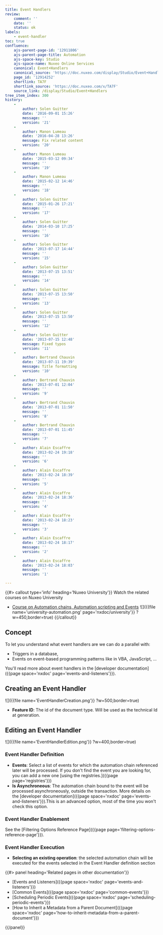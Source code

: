 ```yaml
---
title: Event Handlers
review:
    comment: ''
    date: ''
    status: ok
labels:
    - event-handler
toc: true
confluence:
    ajs-parent-page-id: '12911806'
    ajs-parent-page-title: Automation
    ajs-space-key: Studio
    ajs-space-name: Nuxeo Online Services
    canonical: Event+Handlers
    canonical_source: 'https://doc.nuxeo.com/display/Studio/Event+Handlers'
    page_id: '12914252'
    shortlink: TA7F
    shortlink_source: 'https://doc.nuxeo.com/x/TA7F'
    source_link: /display/Studio/Event+Handlers
tree_item_index: 300
history:
    -
        author: Solen Guitter
        date: '2016-09-01 15:26'
        message: ''
        version: '21'
    -
        author: Manon Lumeau
        date: '2016-04-28 13:26'
        message: Fix related content
        version: '20'
    -
        author: Manon Lumeau
        date: '2015-03-12 09:34'
        message: ''
        version: '19'
    -
        author: Manon Lumeau
        date: '2015-02-12 14:46'
        message: ''
        version: '18'
    -
        author: Solen Guitter
        date: '2015-01-26 17:21'
        message: ''
        version: '17'
    -
        author: Solen Guitter
        date: '2014-03-10 17:25'
        message: ''
        version: '16'
    -
        author: Solen Guitter
        date: '2013-07-17 14:44'
        message: ''
        version: '15'
    -
        author: Solen Guitter
        date: '2013-07-15 13:51'
        message: ''
        version: '14'
    -
        author: Solen Guitter
        date: '2013-07-15 13:50'
        message: ''
        version: '13'
    -
        author: Solen Guitter
        date: '2013-07-15 13:50'
        message: ''
        version: '12'
    -
        author: Solen Guitter
        date: '2013-07-15 12:48'
        message: Fixed typos
        version: '11'
    -
        author: Bertrand Chauvin
        date: '2013-07-11 19:39'
        message: Title formatting
        version: '10'
    -
        author: Bertrand Chauvin
        date: '2013-07-01 12:04'
        message: ''
        version: '9'
    -
        author: Bertrand Chauvin
        date: '2013-07-01 11:50'
        message: ''
        version: '8'
    -
        author: Bertrand Chauvin
        date: '2013-07-01 11:45'
        message: ''
        version: '7'
    -
        author: Alain Escaffre
        date: '2013-02-24 19:18'
        message: ''
        version: '6'
    -
        author: Alain Escaffre
        date: '2013-02-24 18:39'
        message: ''
        version: '5'
    -
        author: Alain Escaffre
        date: '2013-02-24 18:36'
        message: ''
        version: '4'
    -
        author: Alain Escaffre
        date: '2013-02-24 18:23'
        message: ''
        version: '3'
    -
        author: Alain Escaffre
        date: '2013-02-24 18:17'
        message: ''
        version: '2'
    -
        author: Alain Escaffre
        date: '2013-02-24 18:03'
        message: ''
        version: '1'

---
```

{{#> callout type='info' heading='Nuxeo University'}}
Watch the related courses on Nuxeo University
- [Course on Automation chains, Automation scripting and Events](https://university.nuxeo.com/learn/public/course/view/elearning/46/automation-chains-automation-scripting-and-events)
![]({{file name='university-automation.png' page='nxdoc/university'}} ?w=450,border=true)
{{/callout}}

## Concept

To let you understand what event handlers are we can do a parallel with:

*   Triggers in a database,
*   Events on event-based programming patterns like in VBA, JavaScript, ...

You'll read more about event handlers in the [developer documentation]({{page space='nxdoc' page='events-and-listeners'}}).

## Creating an Event Handler

<div>

![]({{file name='EventHandlerCreation.png'}} ?w=500,border=true)

</div>

*   **Feature ID**: The id of the document type. Will be used as the technical Id at generation.

## Editing an Event Handler

![]({{file name='EventHandlerEdition.png'}} ?w=400,border=true)

### Event Handler Definition

*   **Events**: Select a list of events for which the automation chain referenced later will be processed. If you don't find the event you are looking for, you can add a new one [using the registries.]({{page page='registries'}})
*   **Is Asynchroneous**: The automation chain bound to the event will be processed asynchroneously, outside the transaction. More details on the [developer documentation]({{page space='nxdoc' page='events-and-listeners'}}).This is an advanced option, most of the time you won't check this option.

### Event Handler Enablement

See the [Filtering Options Reference Page]({{page page='filtering-options-reference-page'}}).

### Event Handler Execution

*   **Selecting an existing operation**: the selected automation chain will be executed for the events selected in the Event Handler definition section

<div class="row" data-equalizer data-equalize-on="medium"><div class="column medium-6">{{#> panel heading='Related pages in other documentation'}}

- [Events and Listeners]({{page space='nxdoc' page='events-and-listeners'}})
- [Common Events]({{page space='nxdoc' page='common-events'}})
- [Scheduling Periodic Events]({{page space='nxdoc' page='scheduling-periodic-events'}})
- [How to Inherit a Metadata from a Parent Document]({{page space='nxdoc' page='how-to-inherit-metadata-from-a-parent-document'}})

{{/panel}}</div><div class="column medium-6">

&nbsp;

</div></div>
